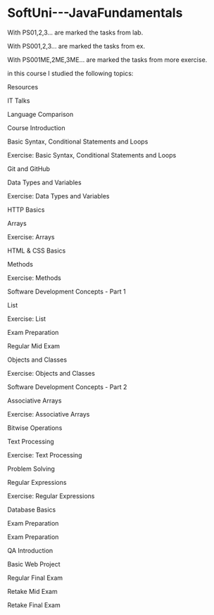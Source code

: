 # SoftUni---JavaFundamentals

With PS01,2,3... are marked the tasks from lab.

With PS001,2,3... are marked the tasks from ex.

With PS001ME,2ME,3ME... are marked the tasks from more exercise.


in this course I studied the following topics:

Resources

IT Talks

Language Comparison

Course Introduction

Basic Syntax, Conditional Statements and Loops

Exercise: Basic Syntax, Conditional Statements and Loops

Git and GitHub

Data Types and Variables

Exercise: Data Types and Variables

HTTP Basics

Arrays

Exercise: Arrays

HTML & CSS Basics

Methods

Exercise: Methods

Software Development Concepts - Part 1

List

Exercise: List

Exam Preparation

Regular Mid Exam

Objects and Classes

Exercise: Objects and Classes

Software Development Concepts - Part 2

Associative Arrays

Exercise: Associative Arrays

Bitwise Operations

Text Processing

Exercise: Text Processing

Problem Solving

Regular Expressions

Exercise: Regular Expressions

Database Basics

Exam Preparation

Exam Preparation

QA Introduction

Basic Web Project

Regular Final Exam

Retake Mid Exam

Retake Final Exam
